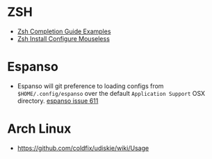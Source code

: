 
# ZSH
- [Zsh Completion Guide Examples](https://thevaluable.dev/zsh-completion-guide-examples/)
- [Zsh Install Configure Mouseless](https://thevaluable.dev/zsh-install-configure-mouseless/)

# Espanso
- Espanso will git preference to loading configs from `$HOME/.config/espanso` over the default `Application Support` OSX directory. [espanso issue 611](https://github.com/espanso/espanso/issues/611)


# Arch Linux
- https://github.com/coldfix/udiskie/wiki/Usage

